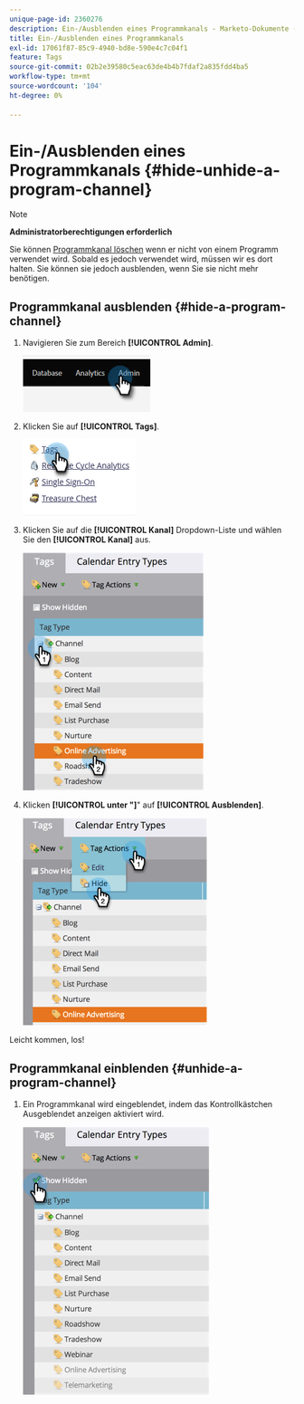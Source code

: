 ```yaml
---
unique-page-id: 2360276
description: Ein-/Ausblenden eines Programmkanals - Marketo-Dokumente - Produktdokumentation
title: Ein-/Ausblenden eines Programmkanals
exl-id: 17061f87-85c9-4940-bd8e-590e4c7c04f1
feature: Tags
source-git-commit: 02b2e39580c5eac63de4b4b7fdaf2a835fdd4ba5
workflow-type: tm+mt
source-wordcount: '104'
ht-degree: 0%

---
```


# Ein-/Ausblenden eines Programmkanals {#hide-unhide-a-program-channel}

>[!NOTE]
>
>**Administratorberechtigungen erforderlich**

Sie können [Programmkanal löschen](/help/marketo/product-docs/administration/tags/delete-a-program-channel.md) wenn er nicht von einem Programm verwendet wird.  Sobald es jedoch verwendet wird, müssen wir es dort halten.  Sie können sie jedoch ausblenden, wenn Sie sie nicht mehr benötigen.

## Programmkanal ausblenden {#hide-a-program-channel}

1. Navigieren Sie zum Bereich **[!UICONTROL Admin]**.

   ![](assets/hide-unhide-a-program-channel-1.png)

1. Klicken Sie auf **[!UICONTROL Tags]**.

   ![](assets/hide-unhide-a-program-channel-2.png)

1. Klicken Sie auf die **[!UICONTROL Kanal]** Dropdown-Liste und wählen Sie den **[!UICONTROL Kanal]** aus.

   ![](assets/hide-unhide-a-program-channel-3.png)

1. Klicken **[!UICONTROL unter &quot;]**&quot; auf **[!UICONTROL Ausblenden]**.

   ![](assets/hide-unhide-a-program-channel-4.png)

Leicht kommen, los!

## Programmkanal einblenden {#unhide-a-program-channel}

1. Ein Programmkanal wird eingeblendet, indem das Kontrollkästchen Ausgeblendet anzeigen aktiviert wird.

   ![](assets/hide-unhide-a-program-channel-5.png)
